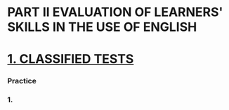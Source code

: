 # PART II EVALUATION OF LEARNERS' SKILLS IN THE USE OF ENGLISH
# [1. CLASSIFIED TESTS](../../README.md)
### Practice 
### 1.
